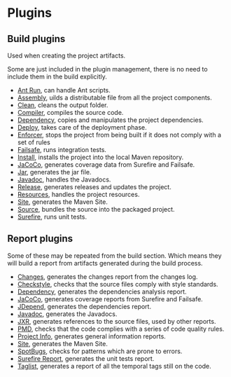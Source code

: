 # Plugins

## Build plugins

Used when creating the project artifacts.

Some are just included in the plugin management, there is no need to include them in the build explicitly.

- [Ant Run](https://maven.apache.org/plugins/maven-antrun-plugin/), can handle Ant scripts.
- [Assembly](http://maven.apache.org/plugins/maven-assembly-plugin/), uilds a distributable file from all the project components.
- [Clean](https://maven.apache.org/plugins/maven-clean-plugin/), cleans the output folder.
- [Compiler](https://maven.apache.org/plugins/maven-compiler-plugin/), compiles the source code.
- [Dependency](https://maven.apache.org/plugins/maven-dependency-plugin/), copies and manipulates the project dependencies.
- [Deploy](https://maven.apache.org/plugins/maven-deploy-plugin/), takes care of the deployment phase.
- [Enforcer](https://maven.apache.org/enforcer/maven-enforcer-plugin/), stops the project from being built if it does not comply with a set of rules
- [Failsafe](https://maven.apache.org/surefire/maven-failsafe-plugin/), runs integration tests.
- [Install](https://maven.apache.org/plugins/maven-install-plugin/), installs the project into the local Maven repository.
- [JaCoCo](http://eclemma.org/jacoco/trunk/doc/maven.html), generates coverage data from Surefire and Failsafe.
- [Jar](https://maven.apache.org/plugins/maven-jar-plugin/), generates the jar file.
- [Javadoc](https://maven.apache.org/plugins/maven-javadoc-plugin/), handles the Javadocs.
- [Release](https://maven.apache.org/maven-release/maven-release-plugin/), generates releases and updates the project.
- [Resources](https://maven.apache.org/plugins/maven-resources-plugin/), handles the project resources.
- [Site](https://maven.apache.org/plugins/maven-site-plugin/), generates the Maven Site.
- [Source](https://maven.apache.org/plugins/maven-source-plugin/), bundles the source into the packaged project.
- [Surefire](https://maven.apache.org/surefire/maven-surefire-plugin/), runs unit tests.

## Report plugins

Some of these may be repeated from the build section. Which means they will build a report from artifacts generated during the build process.

- [Changes](https://maven.apache.org/plugins/maven-changes-plugin/), generates the changes report from the changes log.
- [Checkstyle](https://maven.apache.org/plugins/maven-checkstyle-plugin/), checks that the source files comply with style standards.
- [Dependency](https://maven.apache.org/plugins/maven-dependency-plugin/), generates the dependencies analysis report.
- [JaCoCo](http://eclemma.org/jacoco/trunk/doc/maven.html), generates coverage reports from Surefire and Failsafe.
- [JDepend](http://www.mojohaus.org/jdepend-maven-plugin/), generates the dependencies report.
- [Javadoc](https://maven.apache.org/plugins/maven-javadoc-plugin/), generates the Javadocs.
- [JXR](http://maven.apache.org/jxr/maven-jxr-plugin/), generates references to the source files, used by other reports.
- [PMD](https://maven.apache.org/plugins/maven-pmd-plugin/), checks that the code complies with a series of code quality rules.
- [Project Info](https://maven.apache.org/plugins/maven-project-info-reports-plugin/), generates general information reports.
- [Site](https://maven.apache.org/plugins/maven-site-plugin/), generates the Maven Site.
- [SpotBugs](https://spotbugs.github.io/spotbugs-maven-plugin/), checks for patterns which are prone to errors.
- [Surefire Report](https://maven.apache.org/surefire/maven-surefire-report-plugin/), generates the unit tests report.
- [Taglist](http://www.mojohaus.org/taglist-maven-plugin/), generates a report of all the temporal tags still on the code.
